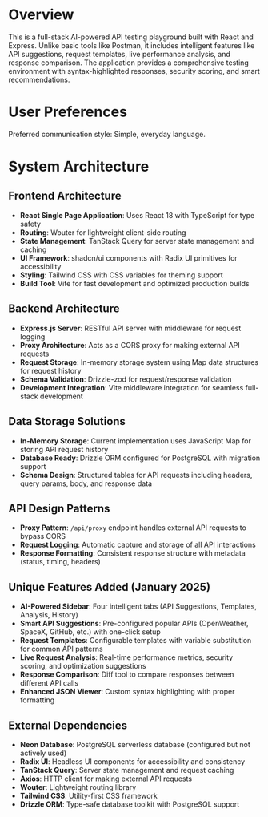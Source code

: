 # Overview

This is a full-stack AI-powered API testing playground built with React and Express. Unlike basic tools like Postman, it includes intelligent features like API suggestions, request templates, live performance analysis, and response comparison. The application provides a comprehensive testing environment with syntax-highlighted responses, security scoring, and smart recommendations.

# User Preferences

Preferred communication style: Simple, everyday language.

# System Architecture

## Frontend Architecture
- **React Single Page Application**: Uses React 18 with TypeScript for type safety
- **Routing**: Wouter for lightweight client-side routing
- **State Management**: TanStack Query for server state management and caching
- **UI Framework**: shadcn/ui components with Radix UI primitives for accessibility
- **Styling**: Tailwind CSS with CSS variables for theming support
- **Build Tool**: Vite for fast development and optimized production builds

## Backend Architecture
- **Express.js Server**: RESTful API server with middleware for request logging
- **Proxy Architecture**: Acts as a CORS proxy for making external API requests
- **Request Storage**: In-memory storage system using Map data structures for request history
- **Schema Validation**: Drizzle-zod for request/response validation
- **Development Integration**: Vite middleware integration for seamless full-stack development

## Data Storage Solutions
- **In-Memory Storage**: Current implementation uses JavaScript Map for storing API request history
- **Database Ready**: Drizzle ORM configured for PostgreSQL with migration support
- **Schema Design**: Structured tables for API requests including headers, query params, body, and response data

## API Design Patterns
- **Proxy Pattern**: `/api/proxy` endpoint handles external API requests to bypass CORS
- **Request Logging**: Automatic capture and storage of all API interactions
- **Response Formatting**: Consistent response structure with metadata (status, timing, headers)

## Unique Features Added (January 2025)
- **AI-Powered Sidebar**: Four intelligent tabs (API Suggestions, Templates, Analysis, History)
- **Smart API Suggestions**: Pre-configured popular APIs (OpenWeather, SpaceX, GitHub, etc.) with one-click setup
- **Request Templates**: Configurable templates with variable substitution for common API patterns
- **Live Request Analysis**: Real-time performance metrics, security scoring, and optimization suggestions
- **Response Comparison**: Diff tool to compare responses between different API calls
- **Enhanced JSON Viewer**: Custom syntax highlighting with proper formatting

## External Dependencies
- **Neon Database**: PostgreSQL serverless database (configured but not actively used)
- **Radix UI**: Headless UI components for accessibility and consistency
- **TanStack Query**: Server state management and request caching
- **Axios**: HTTP client for making external API requests
- **Wouter**: Lightweight routing library
- **Tailwind CSS**: Utility-first CSS framework
- **Drizzle ORM**: Type-safe database toolkit with PostgreSQL support